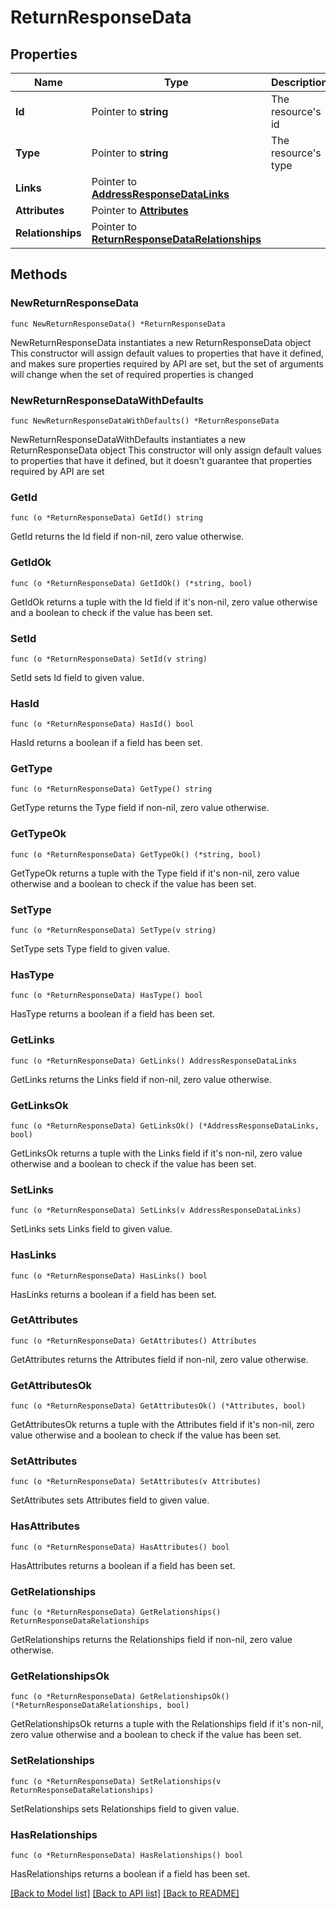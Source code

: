 # ReturnResponseData

## Properties

Name | Type | Description | Notes
------------ | ------------- | ------------- | -------------
**Id** | Pointer to **string** | The resource&#39;s id | [optional] 
**Type** | Pointer to **string** | The resource&#39;s type | [optional] 
**Links** | Pointer to [**AddressResponseDataLinks**](AddressResponseDataLinks.md) |  | [optional] 
**Attributes** | Pointer to [**Attributes**](Attributes.md) |  | [optional] 
**Relationships** | Pointer to [**ReturnResponseDataRelationships**](ReturnResponseDataRelationships.md) |  | [optional] 

## Methods

### NewReturnResponseData

`func NewReturnResponseData() *ReturnResponseData`

NewReturnResponseData instantiates a new ReturnResponseData object
This constructor will assign default values to properties that have it defined,
and makes sure properties required by API are set, but the set of arguments
will change when the set of required properties is changed

### NewReturnResponseDataWithDefaults

`func NewReturnResponseDataWithDefaults() *ReturnResponseData`

NewReturnResponseDataWithDefaults instantiates a new ReturnResponseData object
This constructor will only assign default values to properties that have it defined,
but it doesn't guarantee that properties required by API are set

### GetId

`func (o *ReturnResponseData) GetId() string`

GetId returns the Id field if non-nil, zero value otherwise.

### GetIdOk

`func (o *ReturnResponseData) GetIdOk() (*string, bool)`

GetIdOk returns a tuple with the Id field if it's non-nil, zero value otherwise
and a boolean to check if the value has been set.

### SetId

`func (o *ReturnResponseData) SetId(v string)`

SetId sets Id field to given value.

### HasId

`func (o *ReturnResponseData) HasId() bool`

HasId returns a boolean if a field has been set.

### GetType

`func (o *ReturnResponseData) GetType() string`

GetType returns the Type field if non-nil, zero value otherwise.

### GetTypeOk

`func (o *ReturnResponseData) GetTypeOk() (*string, bool)`

GetTypeOk returns a tuple with the Type field if it's non-nil, zero value otherwise
and a boolean to check if the value has been set.

### SetType

`func (o *ReturnResponseData) SetType(v string)`

SetType sets Type field to given value.

### HasType

`func (o *ReturnResponseData) HasType() bool`

HasType returns a boolean if a field has been set.

### GetLinks

`func (o *ReturnResponseData) GetLinks() AddressResponseDataLinks`

GetLinks returns the Links field if non-nil, zero value otherwise.

### GetLinksOk

`func (o *ReturnResponseData) GetLinksOk() (*AddressResponseDataLinks, bool)`

GetLinksOk returns a tuple with the Links field if it's non-nil, zero value otherwise
and a boolean to check if the value has been set.

### SetLinks

`func (o *ReturnResponseData) SetLinks(v AddressResponseDataLinks)`

SetLinks sets Links field to given value.

### HasLinks

`func (o *ReturnResponseData) HasLinks() bool`

HasLinks returns a boolean if a field has been set.

### GetAttributes

`func (o *ReturnResponseData) GetAttributes() Attributes`

GetAttributes returns the Attributes field if non-nil, zero value otherwise.

### GetAttributesOk

`func (o *ReturnResponseData) GetAttributesOk() (*Attributes, bool)`

GetAttributesOk returns a tuple with the Attributes field if it's non-nil, zero value otherwise
and a boolean to check if the value has been set.

### SetAttributes

`func (o *ReturnResponseData) SetAttributes(v Attributes)`

SetAttributes sets Attributes field to given value.

### HasAttributes

`func (o *ReturnResponseData) HasAttributes() bool`

HasAttributes returns a boolean if a field has been set.

### GetRelationships

`func (o *ReturnResponseData) GetRelationships() ReturnResponseDataRelationships`

GetRelationships returns the Relationships field if non-nil, zero value otherwise.

### GetRelationshipsOk

`func (o *ReturnResponseData) GetRelationshipsOk() (*ReturnResponseDataRelationships, bool)`

GetRelationshipsOk returns a tuple with the Relationships field if it's non-nil, zero value otherwise
and a boolean to check if the value has been set.

### SetRelationships

`func (o *ReturnResponseData) SetRelationships(v ReturnResponseDataRelationships)`

SetRelationships sets Relationships field to given value.

### HasRelationships

`func (o *ReturnResponseData) HasRelationships() bool`

HasRelationships returns a boolean if a field has been set.


[[Back to Model list]](../README.md#documentation-for-models) [[Back to API list]](../README.md#documentation-for-api-endpoints) [[Back to README]](../README.md)


